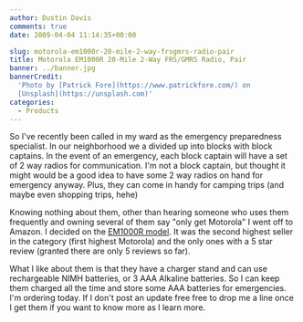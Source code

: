 ```yaml
---
author: Dustin Davis
comments: true
date: 2009-04-04 11:14:35+00:00

slug: motorola-em1000r-20-mile-2-way-frsgmrs-radio-pair
title: Motorola EM1000R 20-Mile 2-Way FRS/GMRS Radio, Pair
banner: ../banner.jpg
bannerCredit:
  'Photo by [Patrick Fore](https://www.patrickfore.com/) on
  [Unsplash](https://unsplash.com)'
categories:
  - Products
---
```


So I've recently been called in my ward as the emergency preparedness
specialist. In our neighborhood we a divided up into blocks with block captains.
In the event of an emergency, each block captain will have a set of 2 way radios
for communication. I'm not a block captain, but thought it might would be a good
idea to have some 2 way radios on hand for emergency anyway. Plus, they can come
in handy for camping trips (and maybe even shopping trips, hehe)

Knowing nothing about them, other than hearing someone who uses them frequently
and owning several of them say "only get Motorola" I went off to Amazon. I
decided on the
[EM1000R model](http://www.amazon.com/dp/B0014DVIL2?tag=nerdydork-20&camp=14573&creative=327641&linkCode=as1&creativeASIN=B0014DVIL2&adid=1GYDJRMA67G7EWTEP0FM&).
It was the second highest seller in the category (first highest Motorola) and
the only ones with a 5 star review (granted there are only 5 reviews so far).

What I like about them is that they have a charger stand and can use
rechargeable NIMH batteries, or 3 AAA Alkaline batteries. So I can keep them
charged all the time and store some AAA batteries for emergencies. I'm ordering
today. If I don't post an update free free to drop me a line once I get them if
you want to know more as I learn more.
